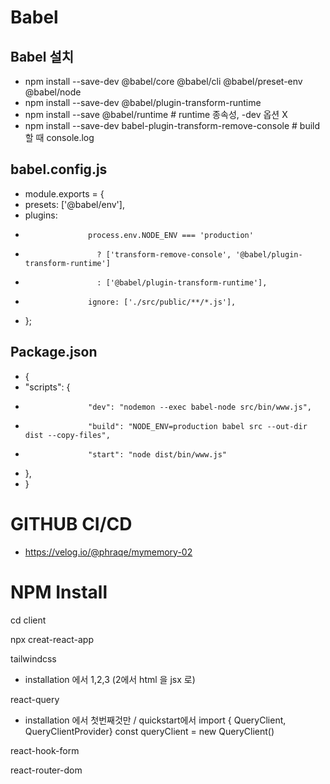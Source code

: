 # Babel

## Babel 설치

-   npm install --save-dev @babel/core @babel/cli @babel/preset-env @babel/node
-   npm install --save-dev @babel/plugin-transform-runtime
-   npm install --save @babel/runtime # runtime 종속성, -dev 옵션 X
-   npm install --save-dev babel-plugin-transform-remove-console # build 할 때 console.log

## babel.config.js

-   module.exports = {
-   presets: ['@babel/env'],
-   plugins:
-                   process.env.NODE_ENV === 'production'
-                     ? ['transform-remove-console', '@babel/plugin-transform-runtime']
-                     : ['@babel/plugin-transform-runtime'],
-                   ignore: ['./src/public/**/*.js'],
-   };

## Package.json

-   {
-   "scripts": {
-                   "dev": "nodemon --exec babel-node src/bin/www.js",
-                   "build": "NODE_ENV=production babel src --out-dir dist --copy-files",
-                   "start": "node dist/bin/www.js"
-   },
-   }

# GITHUB CI/CD

-   https://velog.io/@phraqe/mymemory-02

# NPM Install

cd client

npx creat-react-app

tailwindcss

-   installation 에서 1,2,3 (2에서 html 을 jsx 로)

react-query

-   installation 에서 첫번째것만 / quickstart에서
    import {
    QueryClient,
    QueryClientProvider}
    const queryClient = new QueryClient()

react-hook-form

react-router-dom
